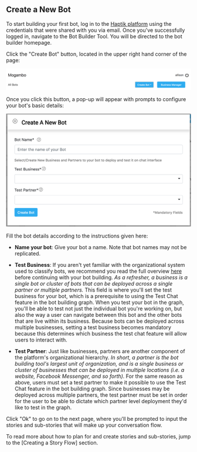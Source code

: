 ## Create a New Bot

To start building your first bot, log in to the [Haptik platform](https://staging.hellohaptik.com/home/) using the credentials that were shared with you via email. Once you've successfully logged in, navigate to the Bot Builder Tool. You will be directed to the bot builder homepage.

Click the "Create Bot" button, located in the upper right hand corner of the page:

![createbot_header_may](createbot_header_may.png)

Once you click this button, a pop-up will appear with prompts to configure your bot's basic details:

![createbot_popup_may](createbot_popup_may.png)

Fill the bot details according to the instructions given here:

- **Name your bot**: Give your bot a name. Note that bot names may not be replicated. 

- **Test Business**: If you aren't yet familiar with the organizational system used to classify bots, we recommend you read the full overview [here](http://haptik-docs.readthedocs.io/en/latest/bot-configuration/business-creation.html) before continuing with your bot building. *As a refresher, a business is a single bot or cluster of bots that can be deployed across a single partner or multiple partners.* This field is where you'll set the test business for your bot, which is a prerequisite to using the Test Chat feature in the bot building graph. When you test your bot in the graph, you'll be able to test not just the individual bot you're working on, but also the way a user can navigate between this bot and the other bots that are live within its business. Because bots can be deployed across multiple businesses, setting a test business becomes mandatory because this determines which business the test chat feature will allow users to interact with. 

- **Test Partner**: Just like businesses, partners are another component of the platform's organizational hierarchy. *In short, a partner is the bot building tool's largest unit of organization, and is a single business or cluster of businesses that can be deployed in multiple locations (i.e. a website, Facebook Messenger, and so forth).* For the same reason as above, users must set a test partner to make it possible to use the Test Chat feature in the bot building graph. Since businesses may be deployed across multiple partners, the test partner must be set in order for the user to be able to dictate which partner level deployment they'd like to test in the graph.

Click "Ok" to go on to the next page, where you'll be prompted to input the stories and sub-stories that will make up your conversation flow.

To read more about how to plan for and create stories and sub-stories, jump to the [Creating a Story Flow] section.
